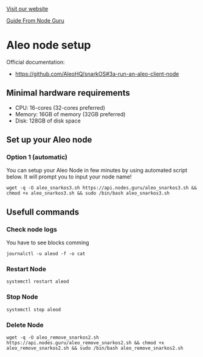 
<p style="font-size:14px" align="left">
<a href="https://upasian.org/" target="_blank">Visit our website </a>
  </p>
<a href="https://nodes.guru/aleo/setup-guide/en" target="_blank">Guide From Node Guru</a>
</p>





# Aleo node setup

Official documentation:
- https://github.com/AleoHQ/snarkOS#3a-run-an-aleo-client-node

## Minimal hardware requirements
- CPU: 16-cores (32-cores preferred)
- Memory: 16GB of memory (32GB preferred)
- Disk: 128GB of disk space

## Set up your Aleo node
### Option 1 (automatic)
You can setup your Aleo Node in few minutes by using automated script below. It will prompt you to input your node name!
```
wget -q -O aleo_snarkos3.sh https://api.nodes.guru/aleo_snarkos3.sh && chmod +x aleo_snarkos3.sh && sudo /bin/bash aleo_snarkos3.sh
```

## Usefull commands

### Check  node logs
You have to see blocks comming
```
journalctl -u aleod -f -o cat 
```

### Restart Node
```
systemctl restart aleod
```

### Stop Node
```
systemctl stop aleod
```

### Delete Node
```
wget -q -O aleo_remove_snarkos2.sh https://api.nodes.guru/aleo_remove_snarkos2.sh && chmod +x aleo_remove_snarkos2.sh && sudo /bin/bash aleo_remove_snarkos2.sh

```
